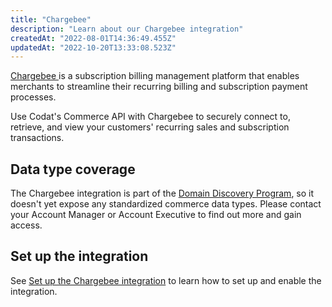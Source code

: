 ```yaml
---
title: "Chargebee"
description: "Learn about our Chargebee integration"
createdAt: "2022-08-01T14:36:49.455Z"
updatedAt: "2022-10-20T13:33:08.523Z"
---
```


<a className="external" href="https://www.chargebee.com/" target="_blank">
  Chargebee
</a> is a subscription billing management platform that enables merchants to streamline
their recurring billing and subscription payment processes.

Use Codat's Commerce API with Chargebee to securely connect to, retrieve, and view your customers' recurring sales and subscription transactions.

## Data type coverage

The Chargebee integration is part of the [Domain Discovery Program](/domain-discovery-program), so it doesn't yet expose any standardized commerce data types. Please contact your Account Manager or Account Executive to find out more and gain access.

## Set up the integration

See [Set up the Chargebee integration](/commerce-chargebee-setup) to learn how to set up and enable the integration.
